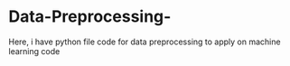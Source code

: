 # Data-Preprocessing-
Here, i have python file code for data preprocessing to apply on machine learning code
